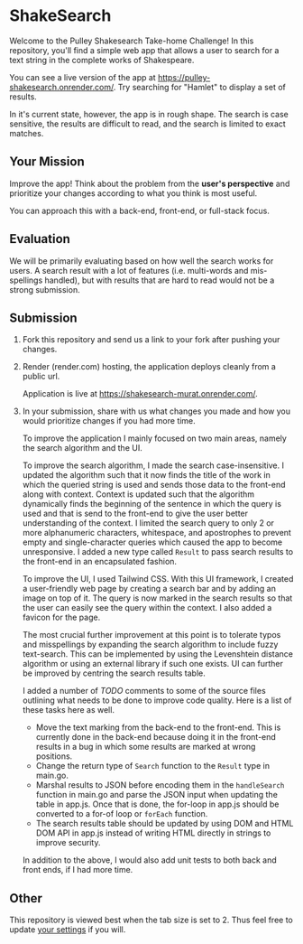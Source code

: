 # ShakeSearch

Welcome to the Pulley Shakesearch Take-home Challenge! In this repository,
you'll find a simple web app that allows a user to search for a text string in
the complete works of Shakespeare.

You can see a live version of the app at
https://pulley-shakesearch.onrender.com/. Try searching for "Hamlet" to display
a set of results.

In it's current state, however, the app is in rough shape. The search is
case sensitive, the results are difficult to read, and the search is limited to
exact matches.

## Your Mission

Improve the app! Think about the problem from the **user's perspective**
and prioritize your changes according to what you think is most useful.

You can approach this with a back-end, front-end, or full-stack focus.

## Evaluation

We will be primarily evaluating based on how well the search works for users. A search result with a lot of features (i.e. multi-words and mis-spellings handled), but with results that are hard to read would not be a strong submission.

## Submission

1. Fork this repository and send us a link to your fork after pushing your changes.

3. Render (render.com) hosting, the application deploys cleanly from a public url.
   
   Application is live at https://shakesearch-murat.onrender.com/.
   
4. In your submission, share with us what changes you made and how you would prioritize changes if you had more time.

   To improve the application I mainly focused on two main areas, namely the search algorithm and the UI.
   
   To improve the search algorithm, I made the search case-insensitive. I updated the algorithm such that it now finds the title of the work in which the queried string is used and sends those data to the front-end along with context. Context is updated such that the algorithm dynamically finds the beginning of the sentence in which the query is used and that is send to the front-end to give the user better understanding of the context. I limited the search query to only 2 or more alphanumeric characters, whitespace, and apostrophes to prevent empty and single-character queries which caused the app to become unresponsive. I added a new type called `Result` to pass search results to the front-end in an encapsulated fashion.
   
   To improve the UI, I used Tailwind CSS. With this UI framework, I created a user-friendly web page by creating a search bar and by adding an image on top of it. The query is now marked in the search results so that the user can easily see the query within the context. I also added a favicon for the page.
   
   The most crucial further improvement at this point is to tolerate typos and misspellings by expanding the search algorithm to include fuzzy text-search. This can be implemented by using the Levenshtein distance algorithm or using an external library if such one exists. UI can further be improved by centring the search results table.
   
   I added a number of *TODO* comments to some of the source files outlining what needs to be done to improve code quality. Here is a list of these tasks here as well.
    * Move the text marking from the back-end to the front-end. This is currently done in the back-end because doing it in the front-end results in a bug in which some results are marked at wrong positions.
    * Change the return type of `Search` function to the `Result` type in main.go.
    * Marshal results to JSON before encoding them in the `handleSearch` function in main.go and parse the JSON input when updating the table in app.js. Once that is done, the for-loop in app.js should be converted to a for-of loop or `forEach` function.
    * The search results table should be updated by using DOM and HTML DOM API in app.js instead of writing HTML directly in strings to improve security.

   In addition to the above, I would also add unit tests to both back and front ends, if I had more time.

## Other
This repository is viewed best when the tab size is set to 2. Thus feel free to update [your settings](https://github.com/settings/appearance) if you will.
